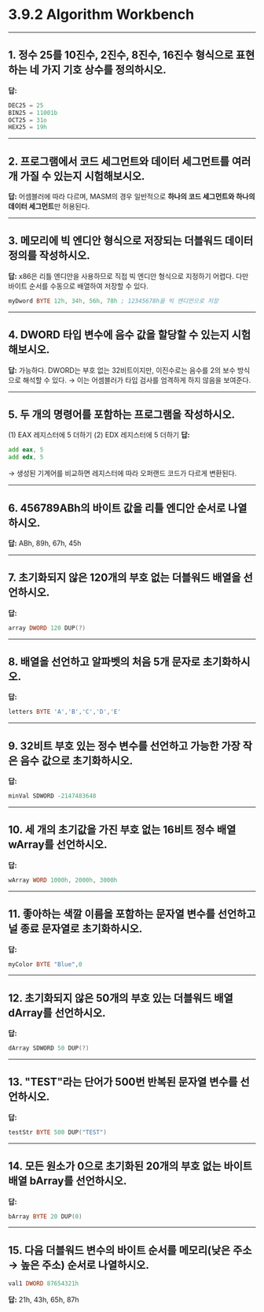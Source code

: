 # 3.9.2 Algorithm Workbench

---

## 1. 정수 25를 10진수, 2진수, 8진수, 16진수 형식으로 표현하는 네 가지 기호 상수를 정의하시오.  
**답:**  
```asm
DEC25 = 25
BIN25 = 11001b
OCT25 = 31o
HEX25 = 19h
````

---

## 2. 프로그램에서 코드 세그먼트와 데이터 세그먼트를 여러 개 가질 수 있는지 시험해보시오.

**답:** 어셈블러에 따라 다르며, MASM의 경우 일반적으로 **하나의 코드 세그먼트와 하나의 데이터 세그먼트**만 허용된다.

---

## 3. 메모리에 빅 엔디안 형식으로 저장되는 더블워드 데이터 정의를 작성하시오.

**답:** x86은 리틀 엔디안을 사용하므로 직접 빅 엔디안 형식으로 지정하기 어렵다.
다만 바이트 순서를 수동으로 배열하여 저장할 수 있다.

```asm
myDword BYTE 12h, 34h, 56h, 78h ; 12345678h을 빅 엔디안으로 저장
```

---

## 4. DWORD 타입 변수에 음수 값을 할당할 수 있는지 시험해보시오.

**답:** 가능하다. DWORD는 부호 없는 32비트이지만, 이진수로는 음수를 2의 보수 방식으로 해석할 수 있다.
→ 이는 어셈블러가 타입 검사를 엄격하게 하지 않음을 보여준다.

---

## 5. 두 개의 명령어를 포함하는 프로그램을 작성하시오.

(1) EAX 레지스터에 5 더하기
(2) EDX 레지스터에 5 더하기
**답:**

```asm
add eax, 5
add edx, 5
```

→ 생성된 기계어를 비교하면 레지스터에 따라 오퍼랜드 코드가 다르게 변환된다.

---

## 6. 456789ABh의 바이트 값을 리틀 엔디안 순서로 나열하시오.

**답:** ABh, 89h, 67h, 45h

---

## 7. 초기화되지 않은 120개의 부호 없는 더블워드 배열을 선언하시오.

**답:**

```asm
array DWORD 120 DUP(?)
```

---

## 8. 배열을 선언하고 알파벳의 처음 5개 문자로 초기화하시오.

**답:**

```asm
letters BYTE 'A','B','C','D','E'
```

---

## 9. 32비트 부호 있는 정수 변수를 선언하고 가능한 가장 작은 음수 값으로 초기화하시오.

**답:**

```asm
minVal SDWORD -2147483648
```

---

## 10. 세 개의 초기값을 가진 부호 없는 16비트 정수 배열 wArray를 선언하시오.

**답:**

```asm
wArray WORD 1000h, 2000h, 3000h
```

---

## 11. 좋아하는 색깔 이름을 포함하는 문자열 변수를 선언하고 널 종료 문자열로 초기화하시오.

**답:**

```asm
myColor BYTE "Blue",0
```

---

## 12. 초기화되지 않은 50개의 부호 있는 더블워드 배열 dArray를 선언하시오.

**답:**

```asm
dArray SDWORD 50 DUP(?)
```

---

## 13. "TEST"라는 단어가 500번 반복된 문자열 변수를 선언하시오.

**답:**

```asm
testStr BYTE 500 DUP("TEST")
```

---

## 14. 모든 원소가 0으로 초기화된 20개의 부호 없는 바이트 배열 bArray를 선언하시오.

**답:**

```asm
bArray BYTE 20 DUP(0)
```

---

## 15. 다음 더블워드 변수의 바이트 순서를 메모리(낮은 주소 → 높은 주소) 순서로 나열하시오.

```asm
val1 DWORD 87654321h
```

**답:** 21h, 43h, 65h, 87h


